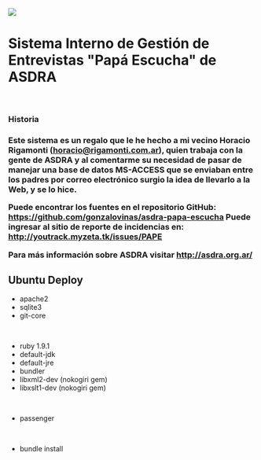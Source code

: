<html>
<head>
</head>

<img src="https://travis-ci.org/gonzalovinas/asdra-papa-escucha.svg?branch=master"/>
<br>

<h1>
Sistema Interno de Gestión de Entrevistas "Papá Escucha" de ASDRA
</h1>
<br>

<h3>Historia<h3>

Este sistema es un regalo que le he hecho a mi vecino Horacio Rigamonti (horacio@rigamonti.com.ar), quien trabaja con la gente de ASDRA y
al comentarme su necesidad de pasar de manejar una base de datos MS-ACCESS que se enviaban entre los padres
por correo electrónico surgio la idea de llevarlo a la Web, y se lo hice.

Puede encontrar los fuentes en el repositorio GitHub: https://github.com/gonzalovinas/asdra-papa-escucha
Puede ingresar al sitio de reporte de incidencias en: http://youtrack.myzeta.tk/issues/PAPE

Para más información sobre ASDRA visitar http://asdra.org.ar/
<br>



<h2>Ubuntu Deploy</h2>
<ul>
<li>apache2</li>
<li>sqlite3</li>
<li>git-core</li>
</ul>
<br>
<ul>
<li>ruby 1.9.1</li>
<li>default-jdk</li>
<li>default-jre</li>
<li>bundler</li>
<li>libxml2-dev  (nokogiri gem)</li>
<li>libxslt1-dev (nokogiri gem)</li>
</ul>
<br>
<ul>
<li>passenger</li>
</ul>
<br>
<ul>
<li>bundle install</li>
</ul>

<br>

</html>
